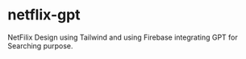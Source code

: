 # netflix-gpt
NetFilix Design using Tailwind and using Firebase integrating GPT for Searching purpose.
